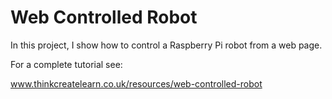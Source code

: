 # Web Controlled Robot

In this project, I show how to control a Raspberry Pi robot from a web page.

For a complete tutorial see:

www.thinkcreatelearn.co.uk/resources/web-controlled-robot

